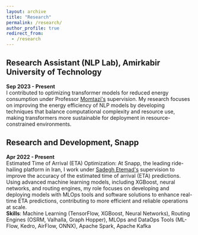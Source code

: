 ```yaml
---
layout: archive
title: "Research"
permalink: /research/
author_profile: true
redirect_from:
  - /research
---
```


## Research Assistant (NLP Lab), Amirkabir University of Technology  

**Sep 2023 - Present**  
I contributed to optimizing transformer models for reduced energy consumption under Professor [Momtazi's](https://scholar.google.com/citations?user=N-WqXykAAAAJ&hl=en) supervision. My research focuses on improving the energy efficiency of NLP models by developing techniques that balance computational complexity and resource use, making transformers more sustainable for deployment in resource-constrained environments.

## Research and Development, Snapp  

**Apr 2022 - Present**  
Estimated Time of Arrival (ETA) Optimization: At Snapp, the leading ride-hailing platform in Iran, I work under [Sadegh Etemad's](https://scholar.google.com/citations?hl=en&user=oIMDgJsAAAAJ) supervision to improve the accuracy of the estimated time of arrival (ETA) predictions. Using advanced machine learning models, including XGBoost, neural networks, and routing engines, my role focuses on developing and deploying models with MLOps tools and software solutions to enhance real-time ETA predictions, contributing to more efficient and reliable operations at scale.  
**Skills**: Machine Learning (TensorFlow, XGBoost, Neural Networks), Routing Engines (OSRM, Valhalla, Graph Hopper), MLOps and DataOps Tools (ML-Flow, Kedro, AirFlow, ONNX), Apache Spark, Apache Kafka
